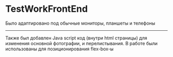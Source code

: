 # TestWorkFrontEnd

Было адаптировано под обычные мониторы, планшеты и телефоны <hr>
Также был добавлен Java script код (внутри html страницы)
для изменения основной фотографии, и перелистывания.
В работе были использованы для позиционирования flex-box-ы
